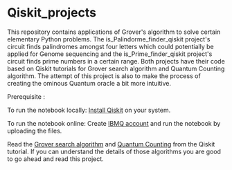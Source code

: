 # Qiskit_projects


This repository contains applications of Grover's algorithm to solve certain elementary Python problems. The is_Palindorme_finder_qiskit project's circuit finds palindromes amongst four letters which could potentially be applied for Genome sequencing and the is_Prime_finder_qiskit project's circuit finds prime numbers in a certain range. Both projects have their code based on Qiskit tutorials for Grover search algorithm and Quantum Counting algorithm. The attempt of this project is also to make the process of creating the ominous Quantum oracle a bit more intuitive.

Prerequisite :

To run the notebook locally:
[Install Qiskit](https://qiskit.org/documentation/stable/0.24/install.html) on your system.

To run the notebook online:
Create [IBMQ account](https://quantum-computing.ibm.com/login) and run the notebook by uploading the files.

Read the [Grover search algorithm](https://qiskit.org/textbook/ch-algorithms/grover.html) and [Quantum Counting](https://qiskit.org/textbook/ch-algorithms/quantum-counting.html) from the Qiskit tutorial. If you can understand the details of those algorithms you are good to go ahead and read this project.

